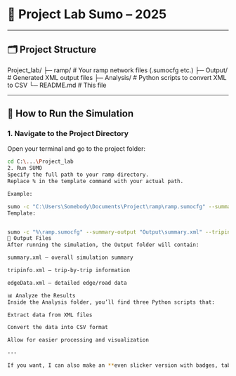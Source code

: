 # 🚗 Project Lab Sumo – 2025
---

## 🗂 Project Structure

Project_lab/
├─ ramp/ # Your ramp network files (.sumocfg etc.)
├─ Output/ # Generated XML output files
├─ Analysis/ # Python scripts to convert XML to CSV
└─ README.md # This file

---

## 🚀 How to Run the Simulation

### 1. Navigate to the Project Directory
Open your terminal and go to the project folder:

```bash
cd C:\...\Project_lab
2. Run SUMO
Specify the full path to your ramp directory.
Replace % in the template command with your actual path.

Example:

sumo -c "C:\Users\Somebody\Documents\Project\ramp\ramp.sumocfg" --summary-output "Output\summary.xml" --tripinfo-output "Output\tripinfo.xml" --edgedata-output "Output\edgeData.xml"
Template:


sumo -c "%\ramp.sumocfg" --summary-output "Output\summary.xml" --tripinfo-output "Output\tripinfo.xml" --edgedata-output "Output\edgeData.xml"
📂 Output Files
After running the simulation, the Output folder will contain:

summary.xml – overall simulation summary

tripinfo.xml – trip-by-trip information

edgeData.xml – detailed edge/road data

📊 Analyze the Results
Inside the Analysis folder, you’ll find three Python scripts that:

Extract data from XML files

Convert the data into CSV format

Allow for easier processing and visualization

---

If you want, I can also make an **even slicker version with badges, table of contents, and collapsibl